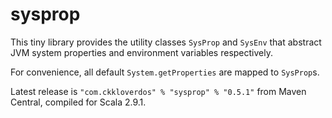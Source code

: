sysprop
=======

This tiny library provides the utility classes `SysProp` and `SysEnv` that abstract JVM system properties and environment variables respectively.

For convenience, all default `System.getProperties` are mapped to `SysProp`s.

Latest release is `"com.ckkloverdos" % "sysprop" % "0.5.1"` from Maven Central,
compiled for Scala 2.9.1.